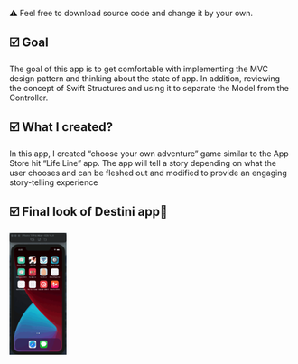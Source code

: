 ⚠️ Feel free to download source code and change it by your own.
<h2>☑️ Goal</h2>
<p>The goal of this app is to get comfortable with implementing the MVC design pattern and thinking about the state of app. In addition, reviewing the concept of Swift Structures and using it to separate the Model from the Controller.</p>
<h2>☑️ What I created?</h2>
<p>In this app, I created “choose your own adventure” game similar to the App Store  hit “Life Line” app. The app will tell a story depending on what the user chooses and can be fleshed out and modified to provide an engaging story-telling experience</p>
<h2>☑️ Final look of Destini app🔮 </h2>
<img src="destini.gif" alt="destini" width="20%" height="50%">

